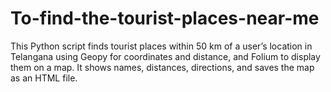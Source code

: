 # To-find-the-tourist-places-near-me
This Python script finds tourist places within 50 km of a user’s location in Telangana using Geopy for coordinates and distance, and Folium to display them on a map. It shows names, distances, directions, and saves the map as an HTML file.
